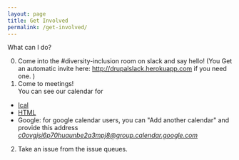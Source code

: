 ```yaml
---
layout: page
title: Get Involved
permalink: /get-involved/
---
```


What can I do?

0. Come into the #diversity-inclusion room on slack and say hello!
(You Get an automatic invite here: http://drupalslack.herokuapp.com if you need one. )
1. Come to meetings!  
You can see our calendar for
  - <a href="https://calendar.google.com/calendar/ical/c0ovgjsi6p70huaunbe2a3mpj8%40group.calendar.google.com/public/basic.ics">Ical</a>
  - <a href="https://calendar.google.com/calendar/embed?src=c0ovgjsi6p70huaunbe2a3mpj8%40group.calendar.google.com&amp;ctz=America/Los_Angeles">HTML</a>
  - Google: for google calendar users, you can "Add another calendar" and provide this address <em><a href="mailto:c0ovgjsi6p70huaunbe2a3mpj8@group.calendar.google.com">c0ovgjsi6p70huaunbe2a3mpj8@group.calendar.google.com</a></em>

2. Take an issue from the issue queues.
